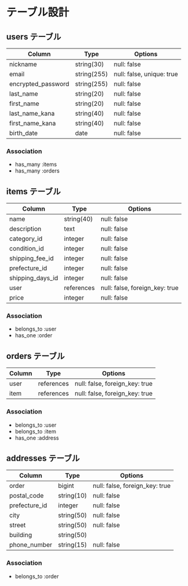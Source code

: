# テーブル設計
## users テーブル

| Column             | Type        | Options                   |
|----------------    |-------------|---------------------------|
| nickname           | string(30)  | null: false               |
| email              | string(255) | null: false, unique: true |
| encrypted_password | string(255) | null: false               |
| last_name          | string(20)  | null: false               |
| first_name         | string(20)  | null: false               |
| last_name_kana     | string(40)  | null: false               |
| first_name_kana    | string(40)  | null: false               |
| birth_date         | date        | null: false               |

### Association
- has_many :items
- has_many :orders

## items テーブル

| Column       | Type         | Options                        |
|--------------|--------------|--------------------------------|
| name         | string(40)   | null: false                    |
| description  | text         | null: false                    |
| category_id  | integer      | null: false                    |
| condition_id | integer      | null: false                    |
| shipping_fee_id   | integer | null: false                    |
| prefecture_id     | integer | null: false                    | 
| shipping_days_id  | integer | null: false                    |  
| user              | references   | null: false, foreign_key: true |
| price             | integer      | null: false                    |


### Association
- belongs_to :user
- has_one :order

## orders テーブル

| Column  | Type   | Options                        |
|---------|--------|--------------------------------|
| user    | references | null: false, foreign_key: true |
| item    | references | null: false, foreign_key: true |


### Association
- belongs_to :user
- belongs_to :item
- has_one :address

## addresses テーブル

| Column        | Type        | Options                        |
|---------------|-------------|--------------------------------|
| order         | bigint      | null: false, foreign_key: true |
| postal_code   | string(10)  | null: false                    |
| prefecture_id | integer     | null: false                    |
| city          | string(50)  | null: false                    |
| street        | string(50)  | null: false                    |
| building      | string(50)  |                                |
| phone_number  | string(15)  | null: false                    |

### Association
- belongs_to :order
